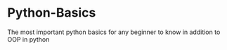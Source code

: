 # Python-Basics
The most important python basics for any beginner to know in addition to OOP in python
